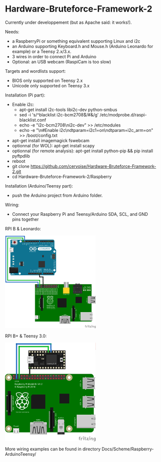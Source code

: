 # Hardware-Bruteforce-Framework-2

Currently under developpement (but as Apache said: it works!).

Needs: 
- a RaspberryPi or something equivalent supporting Linux and i2c
- an Arduino supporting Keyboard.h and Mouse.h (Arduino Leonardo for example) or a Teensy 2.x/3.x.
- 3 wires in order to connect Pi and Arduino
- Optional: an USB webcam (RaspiCam is too slow)

Targets and wordlists support:
- BIOS only supported on Teensy 2.x
- Unicode only supported on Teensy 3.x

Installation (Pi part):
- Enable i2c:
  - apt-get install i2c-tools libi2c-dev python-smbus
  - sed -i 's/^blacklist i2c-bcm2708$/#&/g' /etc/modprobe.d/raspi-blacklist.conf
  - echo -e "i2c-bcm2708\ni2c-dev" >> /etc/modules
  - echo -e "\n#Enable i2c\ndtparam=i2c1=on\ndtparam=i2c_arm=on" >> /boot/config.txt
- apt-get install imagemagick fswebcam
- optionnal (for WOL): apt-get install scapy
- optionnal (for remote analysis): apt-get install python-pip && pip install pyftpdlib
- reboot
- git clone https://github.com/cervoise/Hardware-Bruteforce-Framework-2.git
- cd Hardware-Bruteforce-Framework-2/Raspberry

Installation (Arduino/Teensy part):
- push the Arduino project from Arduino folder.

Wiring:
- Connect your Raspberry Pi and Teensy/Arduino SDA, SCL, and GND pins together

RPI B & Leonardo:

![](Docs/Scheme/Raspberry-ArduinoTeensy/wiring_RPI-Leonardo_bb_thumb.png)

RPI B+ & Teensy 3.0:

![](Docs/Scheme/Raspberry-ArduinoTeensy/wiring_RPI-Teensy30_thumb.png)

More wiring examples can be found in directory Docs/Scheme/Raspberry-ArduinoTeensy/


